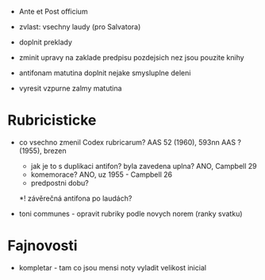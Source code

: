* Ante et Post officium


* zvlast: vsechny laudy (pro Salvatora)

* doplnit preklady



* zminit upravy na zaklade predpisu pozdejsich nez jsou pouzite knihy

* antifonam matutina doplnit nejake smysluplne deleni 

* vyresit vzpurne zalmy matutina

# Rubricisticke

* co vsechno zmenil Codex rubricarum?
  AAS 52 (1960), 593nn
  AAS ? (1955), brezen
  * jak je to s duplikaci antifon? byla zavedena uplna? ANO, Campbell 29
  * komemorace? ANO, uz 1955 - Campbell 26
  * predpostni dobu?
  
  *! závěrečná antifona po laudách?
  
* toni communes - opravit rubriky podle novych norem (ranky svatku)

# Fajnovosti

* kompletar - tam co jsou mensi noty vyladit velikost inicial
